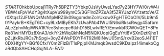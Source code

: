 $START$OhkbbUpcaj1TRy7h5BPZTY3Ybkp0JsVyUweLYad7y23HY7W/0/vW4/YBW4sFpVIAdY3g4tXupVu999ymC5/3GF1rdZPZsA3f5ZRYJazYAYzettoVe/Zr0Xtqs12JFfANQrMsN1pMRZSk09xgomdmZolrUxowXFgHTEObOIV/5Lb9m5tYPaykrB+KEgT6C+cy9LxMlByEKh7zUvaPAb41WUl5N6siRksxRwgy45afbrnALeZphvMgIWNA1KYee3shecpc6tkhD15BLwIvREY/EmwkbRCW0vQET+8PnRe81wHMYDz8XnA3/ckIYr2hWqQkhNqN5NQKUopiGgEuYrti8VSXnDztKjhx1pZLjtkRbJRCs7hSpgi+3oyZ4WePE0YF4T92M8INwU05mS/rxvB2eoSJ4I1ET0DXHfgYY+BGf6Cfx/Y0m2FlzB/T1sPpjpIKMJmqk3wsdC9KDaIpz14imekoCgaRdQbSAHCHqGqjNLA=$END$